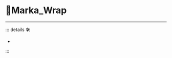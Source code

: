 # 🔷<beta>Marka_Wrap</beta>

---

<!-- =================================================== -->
<!-- =================================================== -->
<!-- =================================================== -->
<!-- =================================================== -->
<!-- =================================================== -->
::: details 🛠

-

:::
